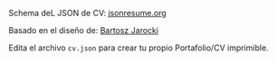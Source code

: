 Schema deL JSON de CV:
[ jsonresume.org](https://jsonresume.org/schema/)

Basado en el diseño de:
[ Bartosz Jarocki](https://github.com/BartoszJarocki/cv)

Edita el archivo `cv.json` para crear tu propio Portafolio/CV imprimible.